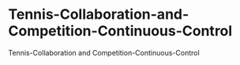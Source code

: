 # Tennis-Collaboration-and-Competition-Continuous-Control
Tennis-Collaboration and Competition-Continuous-Control
